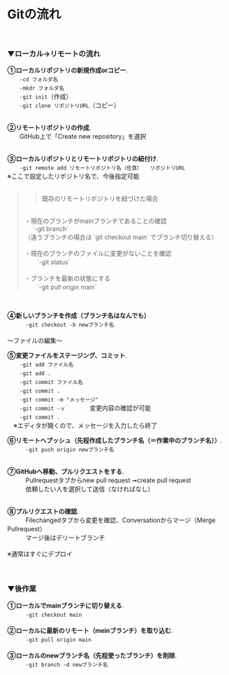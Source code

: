 # Gitの流れ<br>
<br>

### ▼ローカル→リモートの流れ

**①ローカルリポジトリの新規作成orコピー**. <br>
&emsp;　`-cd フォルダ名`<br>
&emsp;　`-mkdr フォルダ名`<br>
&emsp;　`-git init`（作成）<br>
&emsp;　`-git clone リポジトリURL`（コピー）<br>
<br>

**②リモートリポジトリの作成**. <br>
　&emsp;GitHub上で「Create new repository」を選択<br>
<br>

**③ローカルリポジトリとリモートリポジトリの紐付け**. <br>
&emsp;　`-git remote add リモートリポジトリ名（任意）　　リポジトリURL`<br>
※ここで設定したリポジトリ名で、今後指定可能<br>
<br>
>>既存のリモートリポジトリを紐づけた場合<br>
><br>
>・現在のブランチがmainブランチであることの確認<br>   
>&emsp; `-git branch`<br>
>（違うブランチの場合は `git checkout main` でブランチ切り替える） <br>
><br>
>・現在のブランチのファイルに変更がないことを確認    <br>
>&emsp;　`-git status` <br>
><br>
>・ブランチを最新の状態にする    <br>
>&emsp;　`-git pull origin main`   <br>
<br>

**④新しいブランチを作成（ブランチ名はなんでも）**   <br>
&emsp;　　`-git checkout -b newブランチ名`   <br>
<br>
〜ファイルの編集〜
<br>

**⑤変更ファイルをステージング、コミット**. <br> 
&emsp;　`-git add ファイル名`<br>
&emsp;　`-git add .`<br> 
&emsp;　`-git commit ファイル名`<br>
&emsp;　`-git commit .`  
&emsp;　`-git commit -m "メッセージ"`<br>
&emsp;　`-git commit -ｖ`　&emsp;&emsp;　変更内容の確認が可能<br>
&emsp;　`-git commit .`<br>
&emsp;※エディタが開くので、メッセージを入力したら終了
<br>

**⑥リモートへプッシュ（先程作成したブランチ名（＝作業中のブランチ名））**. <br>
　&emsp;　`-git push origin newブランチ名` <br>
<br>

**⑦GitHubへ移動、プルリクエストをする**. <br>
　&emsp;　Pullrequestタブからnew pull request ➞create pull request <br> 
　&emsp;　依頼したい人を選択して送信（なければなし）  <br>
<br>

**⑧プルリクエストの確認**. <br>
　&emsp;　Filechangedタブから変更を確認、Conversationからマージ（Merge Pullrequest）    <br>
　&emsp;　マージ後はデリートブランチ    <br>
<br>
※通常はすぐにデプロイ   <br>
<br>
<br>

### ▼後作業

**①ローカルでmainブランチに切り替える**. <br> 
　&emsp;　`-git checkout main` <br>
<br>
**②ローカルに最新のリモート（meinブランチ）を取り込む**. <br>
　&emsp;　`-git pull origin main` <br>
<br>
**③ローカルのnewブランチ名（先程使ったブランチ）を削除**. <br>
　&emsp;　`-git branch -d newブランチ名` <br>
